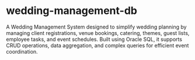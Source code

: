 # wedding-management-db
A Wedding Management System designed to simplify wedding planning by managing client registrations, venue bookings, catering, themes, guest lists, employee tasks, and event schedules. Built using Oracle SQL, it supports CRUD operations, data aggregation, and complex queries for efficient event coordination.
